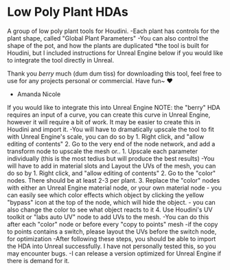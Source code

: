 # Low Poly Plant HDAs
 A group of low poly plant tools for Houdini. 
		-Each plant has controls for the plant shape, called "Global Plant Parameters"
		-You can also control the shape of the pot, and how the plants are duplicated
	*the tool is built for Houdini, but I included instructions for Unreal Engine below if you would like to integrate the tool directly in Unreal. 

Thank you *berry* much (dum dum tiss) for downloading this tool, feel free to use for any projects personal or commercial. Have fun~ ♥

- Amanda Nicole


If you would like to integrate this into Unreal Engine
	NOTE: the "berry" HDA requires an input of a curve, you can create this curve in Unreal Engine, however it will require a bit of work. It may be easier to create this in Houdini and import it. 
		-You will have to dramatically upscale the tool to fit with Unreal Engine's scale, you can do so by 
			1. Right click, and "allow editing of contents"
			2. Go to the very end of the node network, and add a transform node to upscale the mesh
			or..
			1. Upscale each parameter individually (this is the most tedius but will produce the best results)
		-You will have to add in material slots and Layout the UVs of the mesh, you can do so by 
			1. Right click, and "allow editing of contents"
			2. Go to the "color" nodes. There should be at least 2-3 per plant.
			3. Replace the "color" nodes with either an Unreal Engine material node, or your own material node
				- you can easily see which color effects which object by clicking the yellow "bypass" icon at the top of the node, which will hide the object. 
				- you can also change the color to see what object reacts to it
			4. Use Houdini's UV toolkit or "labs auto UV" node to add UVs to the mesh. 
				-You can do this after each "color" node or before every "copy to points" mesh
					-if the copy to points contains a switch, please layout the UVs before the switch node, for optimization
		-After following these steps, you should be able to import the HDA into Unreal successfully. I have not personally tested this, so you may encounter bugs. 
		-I can release a version optimized for Unreal Engine if there is demand for it. 

